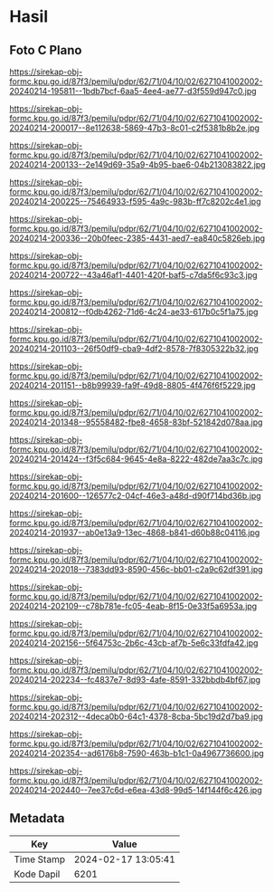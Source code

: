 # Hasil

## Foto C Plano

https://sirekap-obj-formc.kpu.go.id/87f3/pemilu/pdpr/62/71/04/10/02/6271041002002-20240214-195811--1bdb7bcf-6aa5-4ee4-ae77-d3f559d947c0.jpg

https://sirekap-obj-formc.kpu.go.id/87f3/pemilu/pdpr/62/71/04/10/02/6271041002002-20240214-200017--8e112638-5869-47b3-8c01-c2f5381b8b2e.jpg

https://sirekap-obj-formc.kpu.go.id/87f3/pemilu/pdpr/62/71/04/10/02/6271041002002-20240214-200133--2e149d69-35a9-4b95-bae6-04b213083822.jpg

https://sirekap-obj-formc.kpu.go.id/87f3/pemilu/pdpr/62/71/04/10/02/6271041002002-20240214-200225--75464933-f595-4a9c-983b-ff7c8202c4e1.jpg

https://sirekap-obj-formc.kpu.go.id/87f3/pemilu/pdpr/62/71/04/10/02/6271041002002-20240214-200336--20b0feec-2385-4431-aed7-ea840c5826eb.jpg

https://sirekap-obj-formc.kpu.go.id/87f3/pemilu/pdpr/62/71/04/10/02/6271041002002-20240214-200722--43a46af1-4401-420f-baf5-c7da5f6c93c3.jpg

https://sirekap-obj-formc.kpu.go.id/87f3/pemilu/pdpr/62/71/04/10/02/6271041002002-20240214-200812--f0db4262-71d6-4c24-ae33-617b0c5f1a75.jpg

https://sirekap-obj-formc.kpu.go.id/87f3/pemilu/pdpr/62/71/04/10/02/6271041002002-20240214-201103--26f50df9-cba9-4df2-8578-7f8305322b32.jpg

https://sirekap-obj-formc.kpu.go.id/87f3/pemilu/pdpr/62/71/04/10/02/6271041002002-20240214-201151--b8b99939-fa9f-49d8-8805-4f476f6f5229.jpg

https://sirekap-obj-formc.kpu.go.id/87f3/pemilu/pdpr/62/71/04/10/02/6271041002002-20240214-201348--95558482-fbe8-4658-83bf-521842d078aa.jpg

https://sirekap-obj-formc.kpu.go.id/87f3/pemilu/pdpr/62/71/04/10/02/6271041002002-20240214-201424--f3f5c684-9645-4e8a-8222-482de7aa3c7c.jpg

https://sirekap-obj-formc.kpu.go.id/87f3/pemilu/pdpr/62/71/04/10/02/6271041002002-20240214-201600--126577c2-04cf-46e3-a48d-d90f714bd36b.jpg

https://sirekap-obj-formc.kpu.go.id/87f3/pemilu/pdpr/62/71/04/10/02/6271041002002-20240214-201937--ab0e13a9-13ec-4868-b841-d60b88c04116.jpg

https://sirekap-obj-formc.kpu.go.id/87f3/pemilu/pdpr/62/71/04/10/02/6271041002002-20240214-202018--7383dd93-8590-456c-bb01-c2a9c62df391.jpg

https://sirekap-obj-formc.kpu.go.id/87f3/pemilu/pdpr/62/71/04/10/02/6271041002002-20240214-202109--c78b781e-fc05-4eab-8f15-0e33f5a6953a.jpg

https://sirekap-obj-formc.kpu.go.id/87f3/pemilu/pdpr/62/71/04/10/02/6271041002002-20240214-202156--5f64753c-2b6c-43cb-af7b-5e6c33fdfa42.jpg

https://sirekap-obj-formc.kpu.go.id/87f3/pemilu/pdpr/62/71/04/10/02/6271041002002-20240214-202234--fc4837e7-8d93-4afe-8591-332bbdb4bf67.jpg

https://sirekap-obj-formc.kpu.go.id/87f3/pemilu/pdpr/62/71/04/10/02/6271041002002-20240214-202312--4deca0b0-64c1-4378-8cba-5bc19d2d7ba9.jpg

https://sirekap-obj-formc.kpu.go.id/87f3/pemilu/pdpr/62/71/04/10/02/6271041002002-20240214-202354--ad6176b8-7590-463b-b1c1-0a4967736600.jpg

https://sirekap-obj-formc.kpu.go.id/87f3/pemilu/pdpr/62/71/04/10/02/6271041002002-20240214-202440--7ee37c6d-e6ea-43d8-99d5-14f144f6c426.jpg


## Metadata

| Key        | Value               |
| ---------- | ------------------- |
| Time Stamp | 2024-02-17 13:05:41 |
| Kode Dapil | 6201                |



